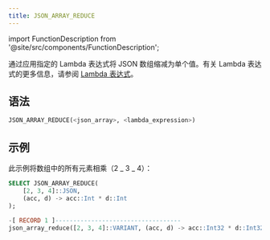 ```yaml
---
title: JSON_ARRAY_REDUCE
---
```


import FunctionDescription from '@site/src/components/FunctionDescription';

<FunctionDescription description="引入或更新版本：v1.2.644"/>

通过应用指定的 Lambda 表达式将 JSON 数组缩减为单个值。有关 Lambda 表达式的更多信息，请参阅 [Lambda 表达式](../../00-sql-reference/42-lambda-expressions.md)。

## 语法

```sql
JSON_ARRAY_REDUCE(<json_array>, <lambda_expression>)
```

## 示例

此示例将数组中的所有元素相乘（2 _ 3 _ 4）：

```sql
SELECT JSON_ARRAY_REDUCE(
    [2, 3, 4]::JSON,
    (acc, d) -> acc::Int * d::Int
);

-[ RECORD 1 ]-----------------------------------
json_array_reduce([2, 3, 4]::VARIANT, (acc, d) -> acc::Int32 * d::Int32): 24
```